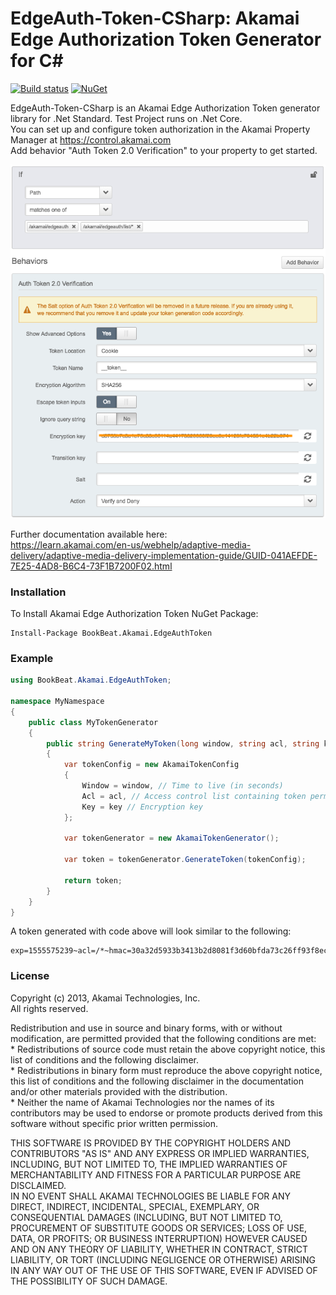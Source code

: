 # EdgeAuth-Token-CSharp: Akamai Edge Authorization Token Generator for C#
[![Build status](https://ci.appveyor.com/api/projects/status/hopwxb40ykjauh9m/branch/master?svg=true)](https://ci.appveyor.com/project/NiklasArbin/edgeauth-token-csharp/branch/master)
[![NuGet](https://img.shields.io/nuget/v/BookBeat.Akamai.EdgeAuthToken.svg)](https://github.com/BookBeat/EdgeAuth-Token-CSharp/)

EdgeAuth-Token-CSharp is an Akamai Edge Authorization Token generator library for .Net Standard. Test Project runs on .Net Core.  
You can set up and configure token authorization in the Akamai Property Manager at https://control.akamai.com  
Add behavior "Auth Token 2.0 Verification" to your property to get started.  

![alt text](https://github.com/AstinCHOI/akamai-asset/blob/master/edgeauth/edgeauth.png?raw=true "Akamai EdgeAuth Token Config")

Further documentation available here:  
https://learn.akamai.com/en-us/webhelp/adaptive-media-delivery/adaptive-media-delivery-implementation-guide/GUID-041AEFDE-7E25-4AD8-B6C4-73F1B7200F02.html

### Installation
To Install Akamai Edge Authorization Token NuGet Package:  
```
Install-Package BookBeat.Akamai.EdgeAuthToken
```

### Example
```csharp
using BookBeat.Akamai.EdgeAuthToken;

namespace MyNamespace
{
    public class MyTokenGenerator
    {
        public string GenerateMyToken(long window, string acl, string key)
        {
            var tokenConfig = new AkamaiTokenConfig
            {
                Window = window, // Time to live (in seconds)
                Acl = acl, // Access control list containing token permissions
                Key = key // Encryption key
            };

            var tokenGenerator = new AkamaiTokenGenerator();

            var token = tokenGenerator.GenerateToken(tokenConfig);

            return token;
        }
    }
}
```

A token generated with code above will look similar to the following:
```
exp=1555575239~acl=/*~hmac=30a32d5933b3413b2d8081f3d60bfda73c26ff93f8ecb0ad1401ecad8c7580a1
```



### License
Copyright (c) 2013, Akamai Technologies, Inc.  
All rights reserved.

Redistribution and use in source and binary forms, with or without
modification, are permitted provided that the following conditions are met:  
    * Redistributions of source code must retain the above copyright notice, this list of conditions and the following disclaimer.  
    * Redistributions in binary form must reproduce the above copyright notice, this list of conditions and the following disclaimer 
      in the documentation and/or other materials provided with the distribution.  
    * Neither the name of Akamai Technologies nor the names of its contributors may be used to endorse or promote products
      derived from this software without specific prior written permission.  

THIS SOFTWARE IS PROVIDED BY THE COPYRIGHT HOLDERS AND CONTRIBUTORS "AS IS" AND ANY EXPRESS OR IMPLIED WARRANTIES, INCLUDING,
BUT NOT LIMITED TO, THE IMPLIED WARRANTIES OF MERCHANTABILITY AND FITNESS FOR A PARTICULAR PURPOSE ARE DISCLAIMED.  
IN NO EVENT SHALL AKAMAI TECHNOLOGIES BE LIABLE FOR ANY DIRECT, INDIRECT, INCIDENTAL, SPECIAL, EXEMPLARY,
OR CONSEQUENTIAL DAMAGES (INCLUDING, BUT NOT LIMITED TO, PROCUREMENT OF SUBSTITUTE GOODS OR SERVICES;
LOSS OF USE, DATA, OR PROFITS; OR BUSINESS INTERRUPTION) HOWEVER CAUSED AND ON ANY THEORY OF LIABILITY,
WHETHER IN CONTRACT, STRICT LIABILITY, OR TORT (INCLUDING NEGLIGENCE OR OTHERWISE) ARISING IN ANY WAY OUT OF THE USE OF THIS SOFTWARE,
EVEN IF ADVISED OF THE POSSIBILITY OF SUCH DAMAGE.